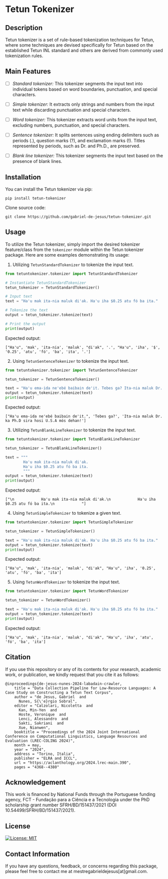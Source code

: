# Tetun Tokenizer

## Description
Tetun tokenizer is a set of rule-based tokenization techniques for Tetun, where some techniques are devised specifically for Tetun based on the established Tetun INL standard and others are derived from commonly used tokenization rules.


## Main Features
- [ ] _Standard tokenizer:_ This tokenizer segments the input text into individual tokens based on word boundaries, punctuation, and special characters.
- [ ] _Simple tokenizer:_ It extracts only strings and numbers from the input text while discarding punctuation and special characters.
- [ ] _Word tokenizer:_ This tokenizer extracts word units from the input text, excluding numbers, punctuation, and special characters.
- [ ] _Sentence tokenizer:_ It splits sentences using ending delimiters such as periods (.), question marks (?), and exclamation marks (!). Titles represented by periods, such as Dr. and Ph.D., are preserved.
- [ ] _Blank line tokenizer:_ This tokenizer segments the input text based on the presence of blank lines.


## Installation

You can install the Tetun tokenizer via pip:

```
pip install tetun-tokenizer

```

Clone source code:

```
git clone https://github.com/gabriel-de-jesus/tetun-tokenizer.git

```


## Usage

To utilize the Tetun tokenizer, simply import the desired tokenizer feature/class from the `tokenizer` module within the Tetun tokenizer package. Here are some examples demonstrating its usage:

1. Utilizing  `TetunStandardTokenizer` to tokenize the input text.

```python
from tetuntokenizer.tokenizer import TetunStandardTokenizer

# Instantiate TetunStandardTokenizer
tetun_tokenizer = TetunStandardTokenizer()

# Input text
text = "Ha'u mak ita-nia maluk di'ak. Ha'u iha $0.25 atu fó ba ita."

# Tokenize the text
output = tetun_tokenizer.tokenize(text)

# Print the output
print(output)
```

Expected output:

```
["Ha'u", 'mak', 'ita-nia', 'maluk', "di'ak", '.', "Ha'u", 'iha', '$', '0.25', 'atu', 'fó', 'ba', 'ita', '.']
```

2. Using `TetunSentenceTokenizer` to tokenize the input text.

```python
from tetuntokenizer.tokenizer import TetunSentenceTokenizer

tetun_tokenizer = TetunSentenceTokenizer()

text = "Ha'u ema-ida ne'ebé baibain de'it. Tebes ga? Ita-nia maluk Dr. ka Ph.D sira hosi U.S.A mós dehan!"
output = tetun_tokenizer.tokenize(text)
print(output)
```

Expected output:

```
["Ha'u ema-ida ne'ebé baibain de'it.", 'Tebes ga?', 'Ita-nia maluk Dr. ka Ph.D sira hosi U.S.A mós dehan!']
```

3. Utilizing `TetunBlankLineTokenizer` to tokenize the input text.

```python
from tetuntokenizer.tokenizer import TetunBlankLineTokenizer

tetun_tokenizer = TetunBlankLineTokenizer()

text = """
        Ha'u mak ita-nia maluk di'ak.
        Ha'u iha $0.25 atu fó ba ita.
        """
output = tetun_tokenizer.tokenize(text)
print(output)
```

Expected output:

```
["\n            Ha'u mak ita-nia maluk di'ak.\n            Ha'u iha $0.25 atu fó ba ita.\n            "]
```

4. Using `TetunSimpleTokenizer` to tokenize a given text.

```python
from tetuntokenizer.tokenizer import TetunSimpleTokenizer

tetun_tokenizer = TetunSimpleTokenizer()

text = "Ha'u mak ita-nia maluk di'ak. Ha'u iha $0.25 atu fó ba ita."
output = tetun_tokenizer.tokenize(text)
print(output)
```

Expected output:

```
["Ha'u", 'mak', 'ita-nia', 'maluk', "di'ak", "Ha'u", 'iha', '0.25', 'atu', 'fó', 'ba', 'ita']
```

5. Using `TetunWordTokenizer` to tokenize the input text.

```python
from tetuntokenizer.tokenizer import TetunWordTokenizer

tetun_tokenizer = TetunWordTokenizer()

text = "Ha'u mak ita-nia maluk di'ak. Ha'u iha $0.25 atu fó ba ita."
output = tetun_tokenizer.tokenize(text)
print(output)
```

Expected output:

```
["Ha'u", 'mak', 'ita-nia', 'maluk', "di'ak", "Ha'u", 'iha', 'atu', 'fó', 'ba', 'ita']
```

## Citation
If you use this repository or any of its contents for your research, academic work, or publication, we kindly request that you cite it as follows:

````
@inproceedings{de-jesus-nunes-2024-labadain-crawler,
    title = "Data Collection Pipeline for Low-Resource Languages: A Case Study on Constructing a Tetun Text Corpus",
    author = "de Jesus, Gabriel  and
      Nunes, S{\'e}rgio Sobral",
    editor = "Calzolari, Nicoletta  and
      Kan, Min-Yen  and
      Hoste, Veronique  and
      Lenci, Alessandro  and
      Sakti, Sakriani  and
      Xue, Nianwen",
    booktitle = "Proceedings of the 2024 Joint International Conference on Computational Linguistics, Language Resources and Evaluation (LREC-COLING 2024)",
    month = may,
    year = "2024",
    address = "Torino, Italia",
    publisher = "ELRA and ICCL",
    url = "https://aclanthology.org/2024.lrec-main.390",
    pages = "4368--4380"
````


## Acknowledgement
This work is financed by National Funds through the Portuguese funding agency, FCT - Fundação para a Ciência e a Tecnologia under the PhD scholarship grant number SFRH/BD/151437/2021 (DOI 10.54499/SFRH/BD/151437/2021).


## License
[![License: MIT](https://img.shields.io/badge/License-MIT-yellow.svg)](https://github.com/gabriel-de-jesus/tetun-tokenizer/blob/main/LICENSE)


## Contact Information
If you have any questions, feedback, or concerns regarding this package, please feel free to contact me at mestregabrieldejesus[at]gmail.com.
